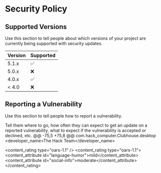 # Security Policy

## Supported Versions

Use this section to tell people about which versions of your project are
currently being supported with security updates.

| Version | Supported          |
| ------- | ------------------ |
| 5.1.x   | :white_check_mark: |
| 5.0.x   | :x:                |
| 4.0.x   | :white_check_mark: |
| < 4.0   | :x:                |

## Reporting a Vulnerability

Use this section to tell people how to report a vulnerability.

Tell them where to go, how often they can expect to get an update on a
reported vulnerability, what to expect if the vulnerability is accepted or
declined, etc.
@@ -75,5 +75,8 @@
  <launchable type="desktop-id">com.hack_computer.Clubhouse.desktop</launchable>
  <developer_name>The Hack Team</developer_name>

  <content_rating type="oars-1.1" />
  <content_rating type="oars-1.1">
    <content_attribute id="language-humor">mild</content_attribute>
    <content_attribute id="social-info">moderate</content_attribute>
  </content_rating>
